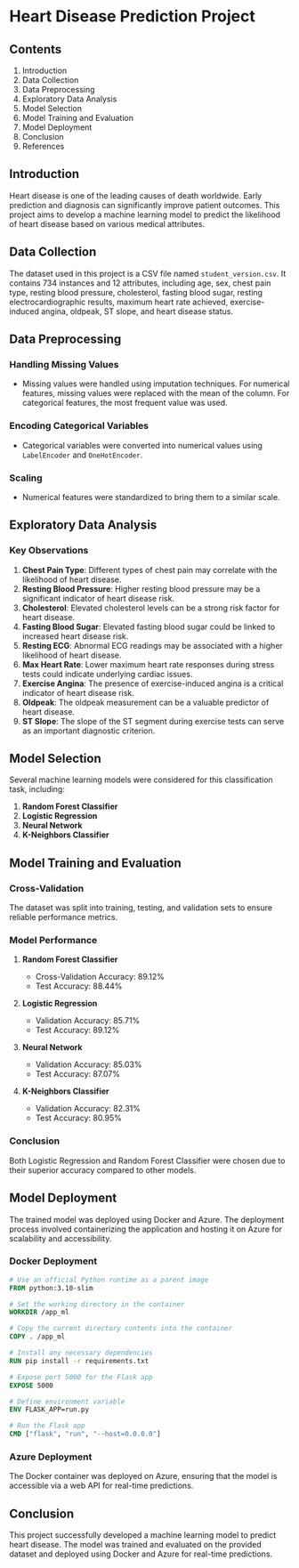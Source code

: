 # Heart Disease Prediction Project

## Contents
1. Introduction
2. Data Collection
3. Data Preprocessing
4. Exploratory Data Analysis
5. Model Selection
6. Model Training and Evaluation
7. Model Deployment
8. Conclusion
9. References

## Introduction
Heart disease is one of the leading causes of death worldwide. Early prediction and diagnosis can significantly improve patient outcomes. This project aims to develop a machine learning model to predict the likelihood of heart disease based on various medical attributes.

## Data Collection
The dataset used in this project is a CSV file named `student_version.csv`. It contains 734 instances and 12 attributes, including age, sex, chest pain type, resting blood pressure, cholesterol, fasting blood sugar, resting electrocardiographic results, maximum heart rate achieved, exercise-induced angina, oldpeak, ST slope, and heart disease status.

## Data Preprocessing
### Handling Missing Values
- Missing values were handled using imputation techniques. For numerical features, missing values were replaced with the mean of the column. For categorical features, the most frequent value was used.

### Encoding Categorical Variables
- Categorical variables were converted into numerical values using `LabelEncoder` and `OneHotEncoder`.

### Scaling
- Numerical features were standardized to bring them to a similar scale.

## Exploratory Data Analysis
### Key Observations
1. **Chest Pain Type**: Different types of chest pain may correlate with the likelihood of heart disease.
2. **Resting Blood Pressure**: Higher resting blood pressure may be a significant indicator of heart disease risk.
3. **Cholesterol**: Elevated cholesterol levels can be a strong risk factor for heart disease.
4. **Fasting Blood Sugar**: Elevated fasting blood sugar could be linked to increased heart disease risk.
5. **Resting ECG**: Abnormal ECG readings may be associated with a higher likelihood of heart disease.
6. **Max Heart Rate**: Lower maximum heart rate responses during stress tests could indicate underlying cardiac issues.
7. **Exercise Angina**: The presence of exercise-induced angina is a critical indicator of heart disease risk.
8. **Oldpeak**: The oldpeak measurement can be a valuable predictor of heart disease.
9. **ST Slope**: The slope of the ST segment during exercise tests can serve as an important diagnostic criterion.

## Model Selection
Several machine learning models were considered for this classification task, including:
1. **Random Forest Classifier**
2. **Logistic Regression**
3. **Neural Network**
4. **K-Neighbors Classifier**

## Model Training and Evaluation
### Cross-Validation
The dataset was split into training, testing, and validation sets to ensure reliable performance metrics.

### Model Performance
1. **Random Forest Classifier**
   - Cross-Validation Accuracy: 89.12%
   - Test Accuracy: 88.44%

2. **Logistic Regression**
   - Validation Accuracy: 85.71%
   - Test Accuracy: 89.12%

3. **Neural Network**
   - Validation Accuracy: 85.03%
   - Test Accuracy: 87.07%

4. **K-Neighbors Classifier**
   - Validation Accuracy: 82.31%
   - Test Accuracy: 80.95%

### Conclusion
Both Logistic Regression and Random Forest Classifier were chosen due to their superior accuracy compared to other models.

## Model Deployment
The trained model was deployed using Docker and Azure. The deployment process involved containerizing the application and hosting it on Azure for scalability and accessibility.

### Docker Deployment
```dockerfile
# Use an official Python runtime as a parent image
FROM python:3.10-slim

# Set the working directory in the container
WORKDIR /app_ml

# Copy the current directory contents into the container
COPY . /app_ml

# Install any necessary dependencies
RUN pip install -r requirements.txt

# Expose port 5000 for the Flask app
EXPOSE 5000

# Define environment variable
ENV FLASK_APP=run.py

# Run the Flask app
CMD ["flask", "run", "--host=0.0.0.0"]
```

### Azure Deployment
The Docker container was deployed on Azure, ensuring that the model is accessible via a web API for real-time predictions.

## Conclusion
This project successfully developed a machine learning model to predict heart disease. The model was trained and evaluated on the provided dataset and deployed using Docker and Azure for real-time predictions.

